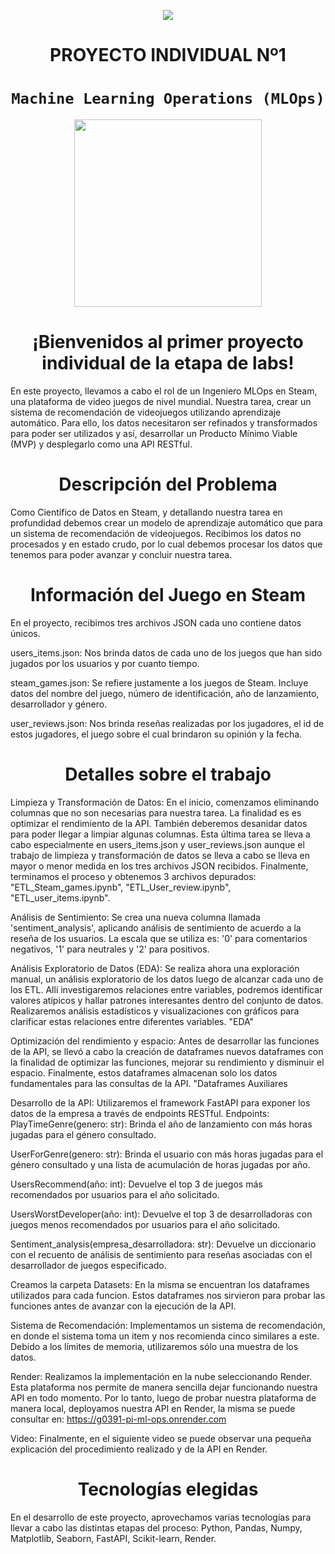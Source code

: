 <p align=center><img src=https://d31uz8lwfmyn8g.cloudfront.net/Assets/logo-henry-white-lg.png><p>

# <h1 align=center> **PROYECTO INDIVIDUAL Nº1** </h1>

# <h1 align=center>**`Machine Learning Operations (MLOps)`**</h1>

<p align="center">
<img src="https://user-images.githubusercontent.com/67664604/217914153-1eb00e25-ac08-4dfa-aaf8-53c09038f082.png"  height=300>
</p>

<h1 align=center>¡Bienvenidos al primer proyecto individual de la etapa de labs! </h1>

En este proyecto, llevamos a cabo el rol de un Ingeniero MLOps en Steam, una plataforma de video juegos de nivel mundial. Nuestra tarea, crear un sistema de recomendación de videojuegos utilizando aprendizaje automático. Para ello, los datos necesitaron ser refinados y transformados para poder ser utilizados y así, desarrollar un Producto Mínimo Viable (MVP) y desplegarlo como una API RESTful.

<h1 align=center>Descripción del Problema</h1>

Como Científico de Datos en Steam, y detallando nuestra tarea en profundidad debemos crear un modelo de aprendizaje automático que para un sistema de recomendación de videojuegos. Recibimos los datos no procesados y en estado crudo, por lo cual debemos procesar los datos que tenemos para poder avanzar y concluir nuestra tarea. 

<h1 align=center>Información del Juego en Steam</h1>

En el proyecto, recibimos tres archivos JSON cada uno contiene datos únicos. 

users_items.json: Nos brinda datos de cada uno de los juegos que han sido jugados por los usuarios y por cuanto tiempo.

steam_games.json: Se refiere justamente a los juegos de Steam. Incluye datos del nombre del juego, número de identificación, año de lanzamiento, desarrollador y género. 

user_reviews.json: Nos brinda reseñas realizadas por los jugadores, el id de estos jugadores, el juego sobre el cual brindaron su opinión y la fecha.

<h1 align=center>Detalles sobre el trabajo</h1>
Limpieza y Transformación de Datos: 
En el inicio, comenzamos eliminando columnas que no son necesarias para nuestra tarea. La finalidad es es optimizar el rendimiento de la API. También deberemos desanidar datos para poder llegar a limpiar algunas columnas. Esta última tarea se lleva a cabo especialmente en users_items.json y user_reviews.json aunque el trabajo de limpieza y transformación de datos se lleva a cabo se lleva en mayor o menor medida en los tres archivos JSON recibidos. Finalmente, terminamos el proceso y obtenemos 3 archivos depurados: "ETL_Steam_games.ipynb", "ETL_User_review.ipynb", "ETL_user_items.ipynb". 

Análisis de Sentimiento: Se crea una nueva columna llamada 'sentiment_analysis', aplicando análisis de sentimiento de acuerdo a la reseña de los usuarios. La escala que se utiliza es: '0' para comentarios negativos, '1' para neutrales y '2' para positivos.

Análisis Exploratorio de Datos (EDA):
Se realiza ahora una exploración manual, un análisis exploratorio de los datos luego de alcanzar cada uno de los ETL. Allí investigaremos relaciones entre variables, podremos  identificar valores atípicos y hallar patrones interesantes dentro del conjunto de datos. Realizaremos análisis estadísticos y visualizaciones con gráficos para clarificar estas relaciones entre diferentes variables. "EDA"

Optimización del rendimiento y espacio:
Antes de desarrollar las funciones de la API, se llevó a cabo la creación de dataframes nuevos dataframes con la finalidad de optimizar las funciones, mejorar su rendimiento y disminuir el espacio. Finalmente, estos dataframes almacenan solo los datos fundamentales para las consultas de la API. "Dataframes Auxiliares

Desarrollo de la API:
Utilizaremos el framework FastAPI para exponer los datos de la empresa a través de endpoints RESTful.
Endpoints:
PlayTimeGenre(genero: str): Brinda el año de lanzamiento con más horas jugadas para el género consultado.

UserForGenre(genero: str): Brinda el usuario con más horas jugadas para el género consultado y una lista de acumulación de horas jugadas por año.

UsersRecommend(año: int): Devuelve el top 3 de juegos más recomendados por usuarios para el año solicitado.

UsersWorstDeveloper(año: int): Devuelve el top 3 de desarrolladoras con juegos menos recomendados por usuarios para el año solicitado.

Sentiment_analysis(empresa_desarrolladora: str): Devuelve un diccionario con el recuento de análisis de sentimiento para reseñas asociadas con el desarrollador de juegos especificado.

Creamos la carpeta Datasets: 
En la misma se encuentran los dataframes utilizados para cada funcion. Estos dataframes nos sirvieron para probar las funciones antes de avanzar con la ejecución de la API. 

Sistema de Recomendación: 
Implementamos un sistema de recomendación, en donde el sistema toma un item y nos recomienda cinco similares a este. Debido a los límites de memoria, utilizaremos sólo una muestra de los datos. 

Render: 
Realizamos la implementación en la nube seleccionando Render. Esta plataforma nos permite de manera sencilla dejar funcionando nuestra API en todo momento. Por lo tanto, luego de probar nuestra plataforma de manera local, deployamos nuestra API en Render, la misma se puede consultar en: https://g0391-pi-ml-ops.onrender.com

Video: 
Finalmente, en el siguiente video se puede observar una pequeña explicación del procedimiento realizado y de la API en Render. 

<h1 align=center>Tecnologías elegidas</h1>
En el desarrollo de este proyecto, aprovechamos varias tecnologías para llevar a cabo las distintas etapas del proceso:
Python, Pandas, Numpy, Matplotlib, Seaborn, FastAPI, Scikit-learn, Render.

